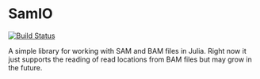 # SamIO

[![Build Status](https://travis-ci.org/slundberg/SamIO.jl.svg?branch=master)](https://travis-ci.org/slundberg/SamIO.jl)

A simple library for working with SAM and BAM files in Julia. Right now it just supports the reading of read locations from BAM files but may grow in the future.
